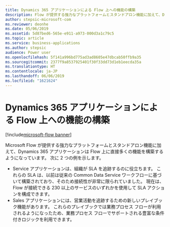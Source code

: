 ```yaml
---
title: Dynamics 365 アプリケーションによる Flow 上への機能の構築
description: Flow が提供する強力なプラットフォームとスタンドアロン機能に加えて、Dynamics 365 アプリケーションは Flow 上に直接多くの機能を構築するようになっています。
author: stepsic-microsoft-com
ms.reviewer: deonhe
ms.date: 05/06/2019
ms.assetid: 5d87bed6-565e-e911-a973-000d3a1c79c5
ms.topic: article
ms.service: business-applications
ms.author: stepsic
audience: Power user
ms.openlocfilehash: 5f141a996bd775ad3ad8605e47dbcab50ffb9a35
ms.sourcegitcommit: 2377f9a8537925401f30f33dd73d1eb1eecda35a
ms.translationtype: HT
ms.contentlocale: ja-JP
ms.lasthandoff: 06/06/2019
ms.locfileid: "1621624"
---
```

# <a name="dynamics-365-applications-building-features-on-flow"></a>Dynamics 365 アプリケーションによる Flow 上への機能の構築

[!include[microsoft-flow banner](../includes/microsoft-flow.md)]

Microsoft Flow が提供する強力なプラットフォームとスタンドアロン機能に加えて、Dynamics 365 アプリケーションは Flow 上に直接多くの機能を構築するようになっています。 次に 2 つの例を示します。

- Service アプリケーションは、組織が SLA を追跡するのに役立ちます。 これらの SLA は、以前は従来の Common Data Service ワークフローに基づいて構築されており、そのため接続性が非常に限られていました。 現在は、Flow が接続できる 230 以上のサービスのいずれかを使用して SLA アクションを構成できます。
- Sales アプリケーションには、営業活動を追跡するための新しいプレイブック機能があります。 これらのプレイブックでは業務プロセス フローが利用されるようになったため、業務プロセス フローでサポートされる豊富な条件付きロジックを利用できます。
